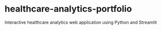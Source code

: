 # healthcare-analytics-portfolio
Interactive healthcare analytics web application using Python and Streamlit
